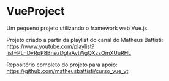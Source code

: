 # VueProject
Um pequeno projeto utilizando o framework web Vue.js.

Projeto criado a partir da playlist do canal do Matheus Battisti: https://www.youtube.com/playlist?list=PLnDvRpP8BnezDglaAvtWgQXzsOmXUuRHL

Repositório completo do projeto para apoio: https://github.com/matheusbattisti/curso_vue_yt
